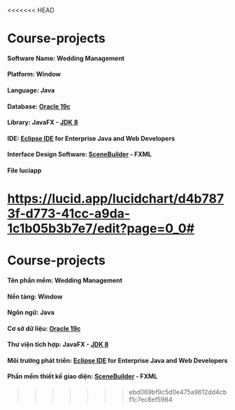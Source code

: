 <<<<<<< HEAD
# Course-projects
#### Software Name: Wedding Management
#### Platform: Window
#### Language: Java
#### Database: [Oracle 19c](https://www.oracle.com/database/technologies/oracle-database-software-downloads.html#19c)
#### Library:  JavaFX - [JDK 8](https://www.oracle.com/java/technologies/javase/javase-jdk8-downloads.html)
#### IDE:      [Eclipse IDE](https://www.eclipse.org/downloads/) for Enterprise Java and Web Developers
#### Interface Design Software: [SceneBuilder](https://gluonhq.com/products/scene-builder/) - FXML
#### File luciapp
https://lucid.app/lucidchart/d4b7873f-d773-41cc-a9da-1c1b05b3b7e7/edit?page=0_0#
=======
# Course-projects
#### Tên phần mềm: Wedding Management
#### Nền tảng: Window 
#### Ngôn ngữ: Java
#### Cơ sở dữ liệu: [Oracle 19c](https://www.oracle.com/database/technologies/oracle-database-software-downloads.html#19c)
#### Thư viện tích hợp:  JavaFX - [JDK 8](https://www.oracle.com/java/technologies/javase/javase-jdk8-downloads.html)
#### Môi trường phát triển:      [Eclipse IDE](https://www.eclipse.org/downloads/) for Enterprise Java and Web Developers
#### Phần mềm thiết kế giao diện: [SceneBuilder](https://gluonhq.com/products/scene-builder/) - FXML
>>>>>>> ebd069bf9c5d0e475a9612dd4cbf1c7ec8ef5984
